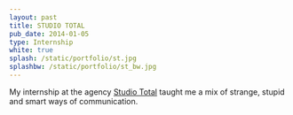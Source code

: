 ```yaml
---
layout: past
title: STUDIO TOTAL
pub_date: 2014-01-05
type: Internship
white: true
splash: /static/portfolio/st.jpg
splashbw: /static/portfolio/st_bw.jpg
---
```


My internship at the agency [Studio Total](http://en.wikipedia.org/wiki/Studio_Total) taught me a mix of strange, stupid and smart ways of communication. 
